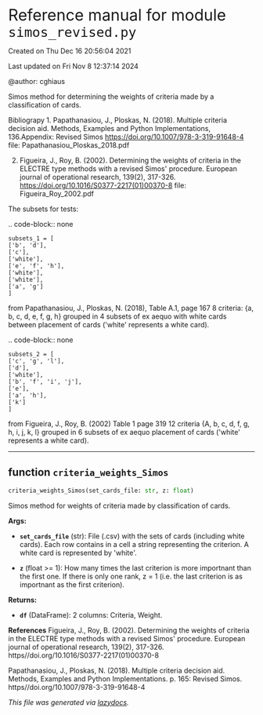 <!-- markdownlint-disable -->

<font size="6">Reference manual for module `simos_revised.py`</font>

Created on Thu Dec 16 20:56:04 2021 

Last updated on Fri Nov  8 12:37:14 2024

@author: cghiaus 

Simos method for determining the weights of criteria made by a classification of cards. 

Bibliograpy 1. Papathanasiou, J., Ploskas, N. (2018). Multiple criteria decision aid.  Methods, Examples and Python Implementations, 136.Appendix: Revised Simos  https://doi.org/10.1007/978-3-319-91648-4  file: Papathanasiou_Ploskas_2018.pdf 



2. Figueira, J., Roy, B. (2002). Determining the weights of criteria in the  ELECTRE type methods with a revised Simos' procedure. European journal of  operational research, 139(2), 317-326.  https://doi.org/10.1016/S0377-2217(01)00370-8  file: Figueira_Roy_2002.pdf 

The subsets for tests: 

.. code-block:: none

    subsets_1 = [
    ['b', 'd'],  
    ['c'],  
    ['white'],  
    ['e', 'f', 'h'],  
    ['white'],  
    ['white'],  
    ['a', 'g']
    ] 


from Papathanasiou, J., Ploskas, N. (2018), Table A.1, page 167 8 criteria: {a, b, c, d, e, f, g, h} grouped in 4 subsets of ex aequo with white cards between placement of cards ('white' represents a white card). 

.. code-block:: none

    subsets_2 = [
    ['c', 'g', 'l'],  
    ['d'],  
    ['white'],  
    ['b', 'f', 'i', 'j'],  
    ['e'],  
    ['a', 'h'],  
    ['k']
    ] 
    
from Figueira, J., Roy, B. (2002) Table 1 page 319 12 criteria {A, b, c, d, f, g, h, i, j, k, l} grouped in 6 subsets of ex aequo placement of cards ('white' represents a white card).


---

## function `criteria_weights_Simos`

```python
criteria_weights_Simos(set_cards_file: str, z: float)
```

Simos method for weights of criteria made by classification of cards. 



**Args:**
 
 - <b>`set_cards_file`</b> (str):  File (.csv) with the sets of cards (including white cards). Each row contains in a cell a string representing the criterion. A white card is represented by 'white'. 


 - <b>`z`</b> (float >= 1):  How many times the last criterion is more importnant than the first one. If there is only one rank, z = 1 (i.e. the last criterion is as importnant as the first criterion). 



**Returns:**
 
 - <b>`df`</b> (DataFrame):  2 columns: Criteria, Weight. 

**References** 
Figueira, J., Roy, B. (2002). Determining the weights of criteria in the ELECTRE type methods with a revised Simos' procedure. European journal of operational research, 139(2), 317-326. https//doi.org/10.1016/S0377-2217(01)00370-8 

Papathanasiou, J., Ploskas, N. (2018). Multiple criteria decision aid. Methods, Examples and Python Implementations. p. 165:  Revised Simos. https//doi.org/10.1007/978-3-319-91648-4 


_This file was generated via [lazydocs](https://github.com/ml-tooling/lazydocs)._
